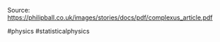 
Source: https://philipball.co.uk/images/stories/docs/pdf/complexus_article.pdf

#physics #statisticalphysics